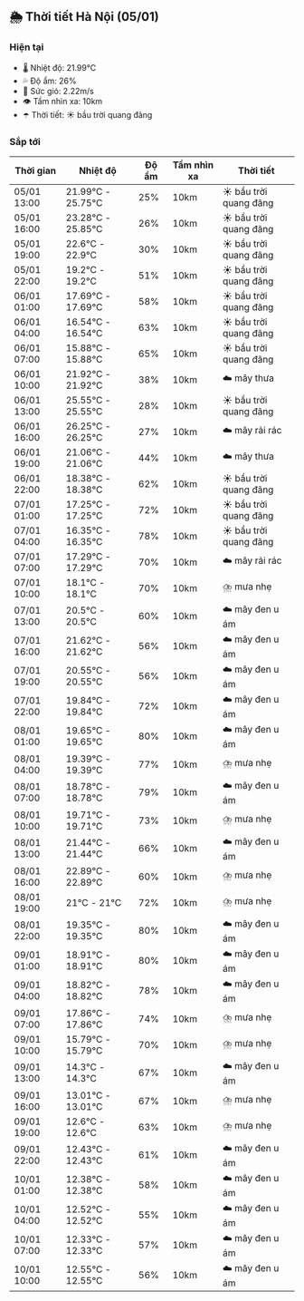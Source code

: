 ## 🌦️ Thời tiết Hà Nội (05/01)

### Hiện tại

- 🌡️ Nhiệt độ: 21.99℃
- 💦 Độ ẩm: 26%
- 💨 Sức gió: 2.22m/s
- 👁️ Tầm nhìn xa: 10km
- ☂️ Thời tiết: ☀️ bầu trời quang đãng

### Sắp tới

| Thời gian | Nhiệt độ | Độ ẩm | Tầm nhìn xa | Thời tiết |
| --- | --- | --- | --- | --- |
| 05/01 13:00 | 21.99℃ - 25.75℃ | 25% | 10km | ☀️ bầu trời quang đãng |
| 05/01 16:00 | 23.28℃ - 25.85℃ | 26% | 10km | ☀️ bầu trời quang đãng |
| 05/01 19:00 | 22.6℃ - 22.9℃ | 30% | 10km | ☀️ bầu trời quang đãng |
| 05/01 22:00 | 19.2℃ - 19.2℃ | 51% | 10km | ☀️ bầu trời quang đãng |
| 06/01 01:00 | 17.69℃ - 17.69℃ | 58% | 10km | ☀️ bầu trời quang đãng |
| 06/01 04:00 | 16.54℃ - 16.54℃ | 63% | 10km | ☀️ bầu trời quang đãng |
| 06/01 07:00 | 15.88℃ - 15.88℃ | 65% | 10km | ☀️ bầu trời quang đãng |
| 06/01 10:00 | 21.92℃ - 21.92℃ | 38% | 10km | ☁️ mây thưa |
| 06/01 13:00 | 25.55℃ - 25.55℃ | 28% | 10km | ☀️ bầu trời quang đãng |
| 06/01 16:00 | 26.25℃ - 26.25℃ | 27% | 10km | ☁️ mây rải rác |
| 06/01 19:00 | 21.06℃ - 21.06℃ | 44% | 10km | ☁️ mây thưa |
| 06/01 22:00 | 18.38℃ - 18.38℃ | 62% | 10km | ☀️ bầu trời quang đãng |
| 07/01 01:00 | 17.25℃ - 17.25℃ | 72% | 10km | ☀️ bầu trời quang đãng |
| 07/01 04:00 | 16.35℃ - 16.35℃ | 78% | 10km | ☀️ bầu trời quang đãng |
| 07/01 07:00 | 17.29℃ - 17.29℃ | 70% | 10km | ☁️ mây rải rác |
| 07/01 10:00 | 18.1℃ - 18.1℃ | 70% | 10km | ⛈️ mưa nhẹ |
| 07/01 13:00 | 20.5℃ - 20.5℃ | 60% | 10km | ☁️ mây đen u ám |
| 07/01 16:00 | 21.62℃ - 21.62℃ | 56% | 10km | ☁️ mây đen u ám |
| 07/01 19:00 | 20.55℃ - 20.55℃ | 56% | 10km | ☁️ mây đen u ám |
| 07/01 22:00 | 19.84℃ - 19.84℃ | 72% | 10km | ☁️ mây đen u ám |
| 08/01 01:00 | 19.65℃ - 19.65℃ | 80% | 10km | ☁️ mây đen u ám |
| 08/01 04:00 | 19.39℃ - 19.39℃ | 77% | 10km | ⛈️ mưa nhẹ |
| 08/01 07:00 | 18.78℃ - 18.78℃ | 79% | 10km | ☁️ mây đen u ám |
| 08/01 10:00 | 19.71℃ - 19.71℃ | 73% | 10km | ⛈️ mưa nhẹ |
| 08/01 13:00 | 21.44℃ - 21.44℃ | 66% | 10km | ☁️ mây đen u ám |
| 08/01 16:00 | 22.89℃ - 22.89℃ | 60% | 10km | ⛈️ mưa nhẹ |
| 08/01 19:00 | 21℃ - 21℃ | 72% | 10km | ⛈️ mưa nhẹ |
| 08/01 22:00 | 19.35℃ - 19.35℃ | 80% | 10km | ☁️ mây đen u ám |
| 09/01 01:00 | 18.91℃ - 18.91℃ | 80% | 10km | ☁️ mây đen u ám |
| 09/01 04:00 | 18.82℃ - 18.82℃ | 78% | 10km | ☁️ mây đen u ám |
| 09/01 07:00 | 17.86℃ - 17.86℃ | 74% | 10km | ⛈️ mưa nhẹ |
| 09/01 10:00 | 15.79℃ - 15.79℃ | 70% | 10km | ⛈️ mưa nhẹ |
| 09/01 13:00 | 14.3℃ - 14.3℃ | 67% | 10km | ☁️ mây đen u ám |
| 09/01 16:00 | 13.01℃ - 13.01℃ | 67% | 10km | ⛈️ mưa nhẹ |
| 09/01 19:00 | 12.6℃ - 12.6℃ | 63% | 10km | ⛈️ mưa nhẹ |
| 09/01 22:00 | 12.43℃ - 12.43℃ | 61% | 10km | ☁️ mây đen u ám |
| 10/01 01:00 | 12.38℃ - 12.38℃ | 58% | 10km | ☁️ mây đen u ám |
| 10/01 04:00 | 12.52℃ - 12.52℃ | 55% | 10km | ☁️ mây đen u ám |
| 10/01 07:00 | 12.33℃ - 12.33℃ | 57% | 10km | ☁️ mây đen u ám |
| 10/01 10:00 | 12.55℃ - 12.55℃ | 56% | 10km | ☁️ mây đen u ám |
